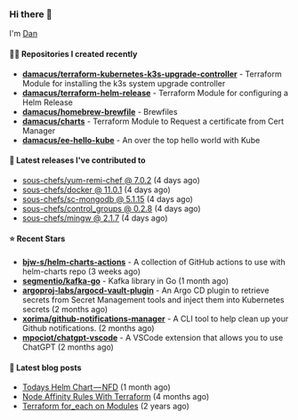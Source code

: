 

### Hi there 👋

I'm [Dan](https://medium.com/@dan.m.webb)

#### 👨‍💻 Repositories I created recently
- **[damacus/terraform-kubernetes-k3s-upgrade-controller](https://github.com/damacus/terraform-kubernetes-k3s-upgrade-controller)** - Terraform Module for installing the k3s system upgrade controller
- **[damacus/terraform-helm-release](https://github.com/damacus/terraform-helm-release)** - Terraform Module for configuring a Helm Release
- **[damacus/homebrew-brewfile](https://github.com/damacus/homebrew-brewfile)** - Brewfiles
- **[damacus/charts](https://github.com/damacus/charts)** - Terraform Module to Request a certificate from Cert Manager
- **[damacus/ee-hello-kube](https://github.com/damacus/ee-hello-kube)** - An over the top hello world with Kube

#### 🚀 Latest releases I've contributed to


- [sous-chefs/yum-remi-chef @ 7.0.2](https://github.com/sous-chefs/yum-remi-chef/releases/tag/7.0.2) (4 days ago)
- [sous-chefs/docker @ 11.0.1](https://github.com/sous-chefs/docker/releases/tag/11.0.1) (4 days ago)
- [sous-chefs/sc-mongodb @ 5.1.15](https://github.com/sous-chefs/sc-mongodb/releases/tag/5.1.15) (4 days ago)
- [sous-chefs/control_groups @ 0.2.8](https://github.com/sous-chefs/control_groups/releases/tag/0.2.8) (4 days ago)
- [sous-chefs/mingw @ 2.1.7](https://github.com/sous-chefs/mingw/releases/tag/2.1.7) (4 days ago)

#### ⭐ Recent Stars


- **[bjw-s/helm-charts-actions](https://github.com/bjw-s/helm-charts-actions)** - A collection of GitHub actions to use with helm-charts repo (3 weeks ago)
- **[segmentio/kafka-go](https://github.com/segmentio/kafka-go)** - Kafka library in Go (1 month ago)
- **[argoproj-labs/argocd-vault-plugin](https://github.com/argoproj-labs/argocd-vault-plugin)** - An Argo CD plugin to retrieve secrets from Secret Management tools and inject them into Kubernetes secrets (2 months ago)
- **[xorima/github-notifications-manager](https://github.com/xorima/github-notifications-manager)** - A CLI tool to help clean up your Github notifications. (2 months ago)
- **[mpociot/chatgpt-vscode](https://github.com/mpociot/chatgpt-vscode)** - A VSCode extension that allows you to use ChatGPT (2 months ago)

#### 📄 Latest blog posts
- [Todays Helm Chart — NFD](https://medium.com/@dan.m.webb/todays-helm-chart-nfd-efe64f156edd?source=rss-bbba9c670f6e------2) (1 month ago)
- [Node Affinity Rules With Terraform](https://awstip.com/node-affinity-rules-with-terraform-a0766e0bb1da?source=rss-bbba9c670f6e------2) (4 months ago)
- [Terraform for_each on Modules](https://medium.com/@dan.m.webb/terraform-for-each-on-modules-bcf17c97e9ff?source=rss-bbba9c670f6e------2) (2 years ago)
